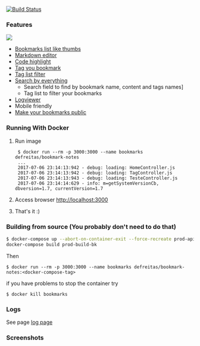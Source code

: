<p>
	<a href="https://travis-ci.org/mageddo/bookmark-notes"><img src="https://travis-ci.org/mageddo/bookmark-notes.svg?branch=master" alt="Build Status"></img></a>
</p>

### Features
![](https://raw.githubusercontent.com/mageddo/bookmark-notes/master/files/screenshots/001-bookmarks-list-thumb.jpg)

* [Bookmarks list like thumbs](#001)
* [Markdown editor](#002)
* [Code highlight](#003)
* [Tag you bookmark](#005)
* [Tag list filter](#006)
* [Search by everything](#007)
	* Search field to find by bookmark name, content and tags names]
	* Tag list to filter your bookmarks
* [Logviewer](#008)
* Mobile friendly
* [Make your bookmarks public](#009)


### Running With Docker

1. Run image

		$ docker run --rm -p 3000:3000 --name bookmarks defreitas/bookmark-notes
		...
		2017-07-06 23:14:13:942 - debug: loading: HomeController.js
		2017-07-06 23:14:13:942 - debug: loading: TagController.js
		2017-07-06 23:14:13:943 - debug: loading: TesteController.js
		2017-07-06 23:14:14:629 - info: m=getSystemVersionCb, dbversion=1.7, currentVersion=1.7

2. Access browser [http://localhost:3000](http://localhost:3000)
3. That's it :)


### Building from source (You probably don't need to do that)

```bash
$ docker-compose up --abort-on-container-exit --force-recreate prod-api-build-bk && \
docker-compose build prod-build-bk
```

Then

	$ docker run --rm -p 3000:3000 --name bookmarks defreitas/bookmark-notes:<docker-compose-tag>

if you have problems to stop the container try

	$ docker kill bookmarks


### Logs

See page [log page](http://127.0.0.1:3000/logviewer/#)

### Screenshots
